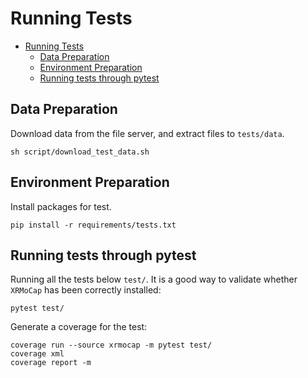 # Running Tests

- [Running Tests](#running-tests)
  - [Data Preparation](#data-preparation)
  - [Environment Preparation](#environment-preparation)
  - [Running tests through pytest](#running-tests-through-pytest)

## Data Preparation

Download data from the file server, and extract files to `tests/data`.

```
sh script/download_test_data.sh
```

## Environment Preparation

Install packages for test.

```
pip install -r requirements/tests.txt
```

## Running tests through pytest

Running all the tests below `test/`. It is a good way to validate whether `XRMoCap` has been correctly installed:

```
pytest test/
```

Generate a coverage for the test:

```
coverage run --source xrmocap -m pytest test/
coverage xml
coverage report -m
```
